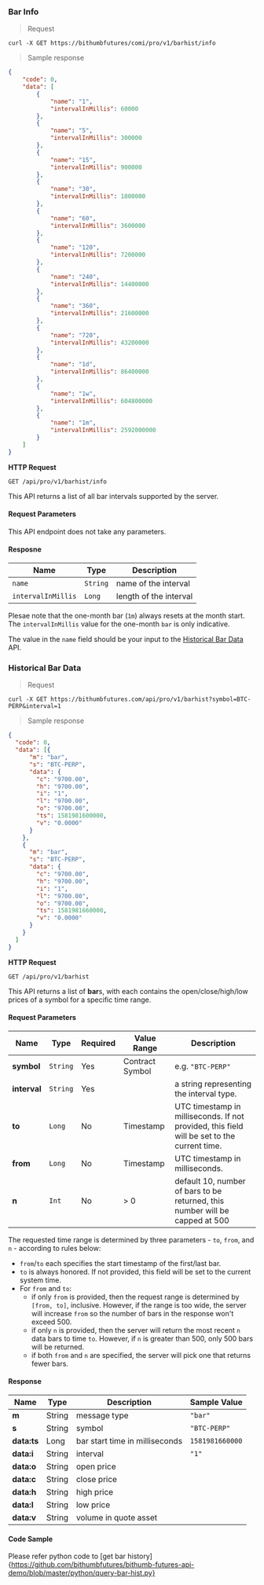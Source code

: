 ### Bar Info 

> Request 

```
curl -X GET https://bithumbfutures/comi/pro/v1/barhist/info
```

> Sample response

```json
{
    "code": 0,
    "data": [
        {
            "name": "1",
            "intervalInMillis": 60000
        },
        {
            "name": "5",
            "intervalInMillis": 300000
        },
        {
            "name": "15",
            "intervalInMillis": 900000
        },
        {
            "name": "30",
            "intervalInMillis": 1800000
        },
        {
            "name": "60",
            "intervalInMillis": 3600000
        },
        {
            "name": "120",
            "intervalInMillis": 7200000
        },
        {
            "name": "240",
            "intervalInMillis": 14400000
        },
        {
            "name": "360",
            "intervalInMillis": 21600000
        },
        {
            "name": "720",
            "intervalInMillis": 43200000
        },
        {
            "name": "1d",
            "intervalInMillis": 86400000
        },
        {
            "name": "1w",
            "intervalInMillis": 604800000
        },
        {
            "name": "1m",
            "intervalInMillis": 2592000000
        }
    ]
}
```

**HTTP Request**

`GET /api/pro/v1/barhist/info`

This API returns a list of all bar intervals supported by the server. 


#### Request Parameters 

This API endpoint does not take any parameters. 

#### Resposne

 Name               | Type      | Description                                        
------------------- | --------- | ---------------------------------------------------
 `name`             | `String`  | name of the interval
 `intervalInMillis` | `Long`    | length of the interval 

Plesae note that the one-month bar (`1m`) always resets at the month start. The `intervalInMillis` value for the one-month `bar` is only indicative. 

The value in the `name` field should be your input to the [Historical Bar Data](#historical-bar-data) API.







### Historical Bar Data

> Request 

```
curl -X GET https://bithumbfutures.com/api/pro/v1/barhist?symbol=BTC-PERP&interval=1
```

> Sample response

```json
{
  "code": 0,
  "data": [{
      "m": "bar",
      "s": "BTC-PERP",
      "data": {
        "c": "9700.00",
        "h": "9700.00",
        "i": "1",
        "l": "9700.00",
        "o": "9700.00",
        "ts": 1581981600000,
        "v": "0.0000"
      }
    },
    {
      "m": "bar",
      "s": "BTC-PERP",
      "data": {
        "c": "9700.00",
        "h": "9700.00",
        "i": "1",
        "l": "9700.00",
        "o": "9700.00",
        "ts": 1581981660000,
        "v": "0.0000"
      }
    }
  ]
}
```

**HTTP Request**

`GET /api/pro/v1/barhist`

This API returns a list of **bar**s, with each contains the open/close/high/low prices of a symbol for a specific time range. 

#### Request Parameters

 Name        | Type     | Required | Value Range     | Description                                                                                 
------------ | -------- | -------- | --------------- | ------------------------------------------------------------------------------------------- 
**symbol**   | `String` | Yes      | Contract Symbol | e.g. `"BTC-PERP"`                                                                          
**interval** | `String` | Yes      |                 | a string representing the interval type.                                                    
**to**       | `Long`   | No       | Timestamp       | UTC timestamp in milliseconds. If not provided, this field will be set to the current time. 
**from**     | `Long`   | No       | Timestamp       | UTC timestamp in milliseconds.                                                              
**n**        | `Int`    | No       | > 0             | default 10, number of bars to be returned, this number will be capped at 500                

The requested time range is determined by three parameters - `to`, `from`, and `n` - according to rules below:

* `from`/`to` each specifies the start timestamp of the first/last bar. 
* `to` is always honored. If not provided, this field will be set to the current system time. 
* For `from` and `to`: 
  * if only `from` is provided, then the request range is determined by `[from, to]`, inclusive. However, if the range is too wide,
    the server will increase `from` so the number of bars in the response won't exceed 500. 
  * if only `n` is provided, then the server will return the most recent `n` data bars to time `to`. However, if `n` is greater than 500, 
    only 500 bars will be returned. 
  * if both `from` and `n` are specified, the server will pick one that returns fewer bars. 

#### Response 

Name        | Type   | Description                     | Sample Value
----------- | -------| ------------------------------- | --------------------------------
**m**       | String | message type                    | `"bar"`
**s**       | String | symbol                          | `"BTC-PERP"`
**data:ts** | Long   | bar start time in milliseconds  | `1581981660000`
**data:i**  | String | interval                        | `"1"`
**data:o**  | String | open price                      | 
**data:c**  | String | close price                     | 
**data:h**  | String | high price                      | 
**data:l**  | String | low price                       | 
**data:v**  | String | volume in quote asset           | 


#### Code Sample

Please refer python code to [get bar history]{https://github.com/bithumbfutures/bithumb-futures-api-demo/blob/master/python/query-bar-hist.py}

